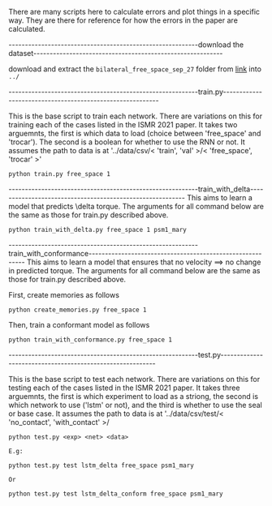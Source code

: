 There are many scripts here to calculate errors and plot things in a specific way. They are there for reference for how the errors in the paper are calculated. 

----------------------------------------------------------download the dataset----------------------------------------------------------

download and extract the `bilateral_free_space_sep_27` folder from [link](https://vanderbilt365-my.sharepoint.com/personal/hao_yang_vanderbilt_edu/_layouts/15/onedrive.aspx?id=%2Fpersonal%2Fhao%5Fyang%5Fvanderbilt%5Fedu%2FDocuments%2F%5FMAPLE%2Dresearch%2FForce%2DEstimation%2FPenn&fromShare=true&ga=1) into `../`

----------------------------------------------------------train.py----------------------------------------------------------

This is the base script to train each network. There are variations on this for training each of the cases listed in the ISMR 2021 paper. It takes two arguemnts, the first is which data to load (choice between 'free_space' and 'trocar'). The second is a boolean for whether to use the RNN or not. It assumes the path to data is at '../data/csv/< 'train', 'val' >/< 'free_space', 'trocar' >'

	python train.py free_space 1
    
----------------------------------------------------------train_with_delta----------------------------------------------------------
This aims to learn a model that predicts \delta torque. The arguments for all command below are the same as those for train.py described above. 

	python train_with_delta.py free_space 1 psm1_mary

----------------------------------------------------------train_with_conformance----------------------------------------------------------
This aims to learn a model that ensures that no velocity ==> no change in predicted torque. The arguments for all command below are the same as those for train.py described above.

First, create memories as follows

	python create_memories.py free_space 1

Then, train a conformant model as follows

	python train_with_conformance.py free_space 1

----------------------------------------------------------test.py----------------------------------------------------------

This is the base script to test each network. There are variations on this for testing each of the cases listed in the ISMR 2021 paper. It takes three arguemnts, the first is which experiment to load as a striong, the second is which network to use ('lstm' or not), and the third is whether to use the seal or base case. It assumes the path to data is at '../data/csv/test/< 'no_contact', 'with_contact' >/<exp>

	python test.py <exp> <net> <data> 
	
	E.g:
	
	python test.py test lstm_delta free_space psm1_mary

	Or

	python test.py test lstm_delta_conform free_space psm1_mary